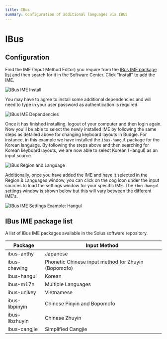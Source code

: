 ```yaml
---
title: IBus
summary: Configuration of additional languages via IBUS
---
```


# IBus

## Configuration

Find the IME (Input Method Editor) you require from the [IBus IME package list](#ibus-ime-package-list) and then search for it in the Software Center. Click "Install" to add the IME.

![IBus IME Install](./ibus/ibus-ime-install.jpg)

You may have to agree to install some additional dependencies and will need to type in your user password as authentication is required.

![IBus IME Dependencies](./ibus/ibus-ime-dependencies.jpg)

Once it has finished installing, logout of your computer and then login again. Now you'll be able to select the newly installed IME by following the same steps as detailed above for changing keyboard layouts in Budgie. For instance, in this example we have installed the `ibus-hangul` package for the Korean language. By following the steps above and then searching for Korean keyboard layouts, we are now able to select Korean (Hangul) as an input source.

![IBus Region and Language](./ibus/ibus-region-and-languages.jpg)

Additionally, once you have added the IME and have it selected in the Region & Languages window, you can click on the cog icon under the input sources to load the settings window for your specific IME. The `ibus-hangul` settings window is shown below but this will vary between the different IME's.

![IBus IME Settings Example: Hangul](./ibus/ibus-ime-settings-hangul.jpg)

## IBus IME package list

A list of IBus IME packages available in the Solus software repository.

| Package        | Input Method                                        |
| -------------- | --------------------------------------------------- |
| ibus-anthy     | Japanese                                            |
| ibus-chewing   | Phonetic Chinese input method for Zhuyin (Bopomofo) |
| ibus-hangul    | Korean                                              |
| ibus-m17n      | Multiple Languages                                  |
| ibus-unikey    | Vietnamese                                          |
| ibus-libpinyin | Chinese Pinyin and Bopomofo                         |
| ibus-libzhuyin | Chinese Zhuyin                                      |
| ibus-cangjie   | Simplified Cangjie                                  |
